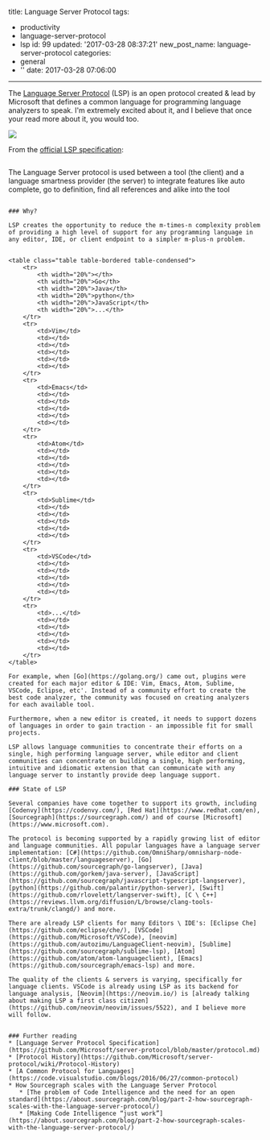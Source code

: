 title: Language Server Protocol
tags:
  - productivity
  - language-server-protocol
  - lsp
id: 99
updated: '2017-03-28 08:37:21'
new_post_name: language-server-protocol
categories:
  - general
  - ''
date: 2017-03-28 07:06:00
---
The [Language Server Protocol](http://langserver.org/) (LSP) is an open protocol created & lead by Microsoft that defines a common language for programming language analyzers to speak. I'm extremely excited about it, and I believe that once your read more about it, you would too.

![](/images/2017/03/2016_06_27_any-developer-any-any-tool.png)

From the [official LSP specification](https://github.com/Microsoft/server-protocol):

>```
The Language Server protocol is used between a tool (the client) and a language smartness provider (the server) to integrate features like auto complete, go to definition, find all references and alike into the tool
```

### Why?

LSP creates the opportunity to reduce the m-times-n complexity problem of providing a high level of support for any programming language in any editor, IDE, or client endpoint to a simpler m-plus-n problem.


<table class="table table-bordered table-condensed">
    <tr>
        <th width="20%"></th>
        <th width="20%">Go</th>
        <th width="20%">Java</th>
        <th width="20%">python</th>
        <th width="20%">JavaScript</th>
        <th width="20%">...</th>
    </tr>
    <tr>
        <td>Vim</td>
        <td></td>
        <td></td>
        <td></td>
        <td></td>
        <td></td>
    </tr>
    <tr>
        <td>Emacs</td>
        <td></td>
        <td></td>
        <td></td>
        <td></td>
        <td></td>
    </tr>
    <tr>
        <td>Atom</td>
        <td></td>
        <td></td>
        <td></td>
        <td></td>
        <td></td>
    </tr>
    <tr>
        <td>Sublime</td>
        <td></td>
        <td></td>
        <td></td>
        <td></td>
        <td></td>
    </tr>
    <tr>
        <td>VSCode</td>
        <td></td>
        <td></td>
        <td></td>
        <td></td>
        <td></td>
    </tr>
    <tr>
        <td>...</td>
        <td></td>
        <td></td>
        <td></td>
        <td></td>
        <td></td>
    </tr>
</table>

For example, when [Go](https://golang.org/) came out, plugins were created for each major editor & IDE: Vim, Emacs, Atom, Sublime, VSCode, Eclipse, etc'. Instead of a community effort to create the best code analyzer, the community was focused on creating analyzers for each available tool. 

Furthermore, when a new editor is created, it needs to support dozens of languages in order to gain traction - an impossible fit for small projects.

LSP allows language communities to concentrate their efforts on a single, high performing language server, while editor and client communities can concentrate on building a single, high performing, intuitive and idiomatic extension that can communicate with any language server to instantly provide deep language support.

### State of LSP

Several companies have come together to support its growth, including [Codenvy](https://codenvy.com/), [Red Hat](https://www.redhat.com/en), [Sourcegraph](https://sourcegraph.com/) and of course [Microsoft](https://www.microsoft.com).

The protocol is becoming supported by a rapidly growing list of editor and language communities. All popular languages have a language server implementation: [C#](https://github.com/OmniSharp/omnisharp-node-client/blob/master/languageserver), [Go](https://github.com/sourcegraph/go-langserver), [Java](https://github.com/gorkem/java-server), [JavaScript](https://github.com/sourcegraph/javascript-typescript-langserver), [python](https://github.com/palantir/python-server), [Swift](https://github.com/rlovelett/langserver-swift), [C \ C++](https://reviews.llvm.org/diffusion/L/browse/clang-tools-extra/trunk/clangd/) and more.

There are already LSP clients for many Editors \ IDE's: [Eclipse Che](https://github.com/eclipse/che/), [VSCode](https://github.com/Microsoft/VSCode), [neovim](https://github.com/autozimu/LanguageClient-neovim), [Sublime](https://github.com/sourcegraph/sublime-lsp), [Atom](https://github.com/atom/atom-languageclient), [Emacs](https://github.com/sourcegraph/emacs-lsp) and more.

The quality of the clients & servers is varying, specifically for language clients. VSCode is already using LSP as its backend for language analysis, [Neovim](https://neovim.io/) is [already talking about making LSP a first class citizen](https://github.com/neovim/neovim/issues/5522), and I believe more will follow.


### Further reading
* [Language Server Protocol Specification](https://github.com/Microsoft/server-protocol/blob/master/protocol.md)
* [Protocol History](https://github.com/Microsoft/server-protocol/wiki/Protocol-History)
* [A Common Protocol for Languages](https://code.visualstudio.com/blogs/2016/06/27/common-protocol)
* How Sourcegraph scales with the Language Server Protocol
   * [The problem of Code Intelligence and the need for an open standard](https://about.sourcegraph.com/blog/part-2-how-sourcegraph-scales-with-the-language-server-protocol/)
   * [Making Code Intelligence “just work”](https://about.sourcegraph.com/blog/part-2-how-sourcegraph-scales-with-the-language-server-protocol/)
